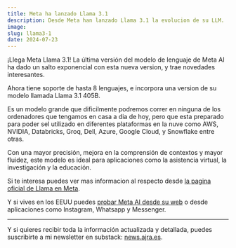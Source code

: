 ```yaml
---
title: Meta ha lanzado Llama 3.1
description: Desde Meta han lanzado Llama 3.1 la evolucion de su LLM.
image: 
slug: llama3-1
date: 2024-07-23
---
```


¡Llega Meta Llama 3.1! 
La última versión del modelo de lenguaje de Meta AI ha dado un salto exponencial con esta nueva version, y trae novedades interesantes.

Ahora tiene soporte de hasta 8 lenguajes, e incorpora una version de su modelo llamada Llama 3.1 405B.

Es un modelo grande que dificilmente podremos correr en ninguna de los ordenadores que tengamos en casa a dia de hoy, pero que esta preparado para poder sel utilizado en diferentes plataformas en la nuve como AWS, NVIDIA, Databricks, Groq, Dell, Azure, Google Cloud, y Snowflake entre otras.

Con una mayor precisión, mejora en la comprensión de contextos y mayor fluidez, este modelo es ideal para aplicaciones como la asistencia virtual, la investigación y la educación. 


Si te interesa puedes ver mas informacion al respecto desde [la pagina oficial de Llama en Meta](https://ai.meta.com/blog/meta-llama-3-1/).

Y si vives en los EEUU puedes [probar Meta AI desde su web](https://www.meta.ai) o desde aplicaciones como Instagram, Whatsapp y Messenger.

---

Y si quieres recibir toda la información actualizada y detallada, puedes suscribirte a mi newsletter en substack: [news.ajra.es](http://news.ajra.es).
